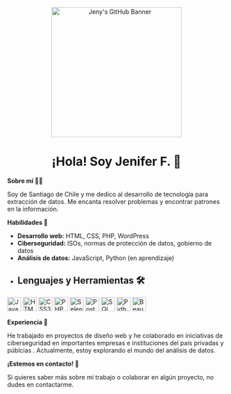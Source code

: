 <div align="center">
  <img src="https://www.dongee.com/tutoriales/content/images/2023/01/image-70.png" alt="Jeny's GitHub Banner" height="300">
  <br>
  <h1>¡Hola! Soy Jenifer F. 👋</h1>
</div>

**Sobre mí 👩‍💻**

Soy de Santiago de Chile  y me dedico al desarrollo de tecnología para extracción de datos. Me encanta resolver problemas y encontrar patrones en la información.

**Habilidades 🚀**

* **Desarrollo web:** HTML, CSS, PHP, WordPress
* **Ciberseguridad:** ISOs, normas de protección de datos, gobierno de datos
* **Análisis de datos:** JavaScript, Python (en aprendizaje)
* ## Lenguajes y Herramientas 🛠️

<img src="https://simpleicons.org/icons/javascript.svg" alt="JavaScript" width="32" height="32">
<img src="https://simpleicons.org/icons/html5.svg" alt="HTML5" width="32" height="32">
<img src="https://simpleicons.org/icons/css3.svg" alt="CSS3" width="32" height="32">
<img src="https://simpleicons.org/icons/php.svg" alt="PHP" width="32" height="32">
<img src="https://simpleicons.org/icons/selenium.svg" alt="Selenium" width="32" height="32">
<img src="https://simpleicons.org/icons/postgresql.svg" alt="PostgreSQL" width="32" height="32">
<img src="https://simpleicons.org/icons/oracle.svg" alt="SQL Developer" width="32" height="32">  
<img src="https://simpleicons.org/icons/python.svg" alt="Python" width="32" height="32">
<img src="https://simpleicons.org/icons/beautifulsoup.svg" alt="BeautifulSoup4" width="32" height="32">


**Experiencia 💼**

He trabajado en proyectos de diseño web y he colaborado en iniciativas de ciberseguridad en importantes empresas e instituciones del país privadas y públcias . Actualmente, estoy explorando el mundo del análisis de datos.

**¡Estemos en contacto! 🤝**

Si quieres saber más sobre mi trabajo o colaborar en algún proyecto, no dudes en contactarme.
